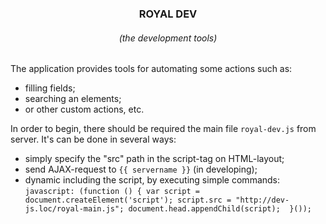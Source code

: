 <h3 align="center">ROYAL DEV</h1>
<h6 align="center">(the development tools)</h5>

The application provides tools for automating some actions such as:
- filling fields;
- searching an elements;
- or other custom actions, etc.

In order to begin, there should be required the main file `royal-dev.js` from server.
It's can be done in several ways:
- simply specify the "src" path in the script-tag on HTML-layout;
- send AJAX-request to `{{ servername }}` (in developing);
- dynamic including the script, by executing simple commands:
 `javascript:
 (function () {
    var script = document.createElement('script');
    script.src = "http://dev-js.loc/royal-main.js";
    document.head.appendChild(script); 
 }());`
